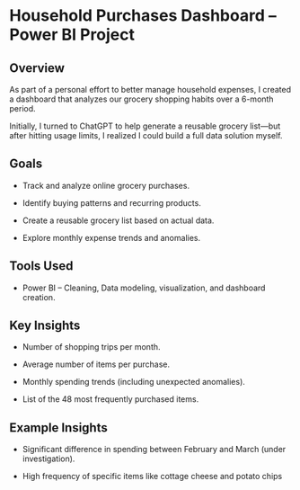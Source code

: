 # Household Purchases Dashboard – Power BI Project
## Overview
As part of a personal effort to better manage household expenses, I created a dashboard that analyzes our grocery shopping habits over a 6-month period.

Initially, I turned to ChatGPT to help generate a reusable grocery list—but after hitting usage limits, I realized I could build a full data solution myself.

## Goals
* Track and analyze online grocery purchases.

* Identify buying patterns and recurring products.

* Create a reusable grocery list based on actual data.

* Explore monthly expense trends and anomalies.

## Tools Used

* Power BI – Cleaning, Data modeling, visualization, and dashboard creation.

## Key Insights
* Number of shopping trips per month.

* Average number of items per purchase.

* Monthly spending trends (including unexpected anomalies).

* List of the 48 most frequently purchased items.

## Example Insights
* Significant difference in spending between February and March (under investigation).

* High frequency of specific items like cottage cheese and potato chips
